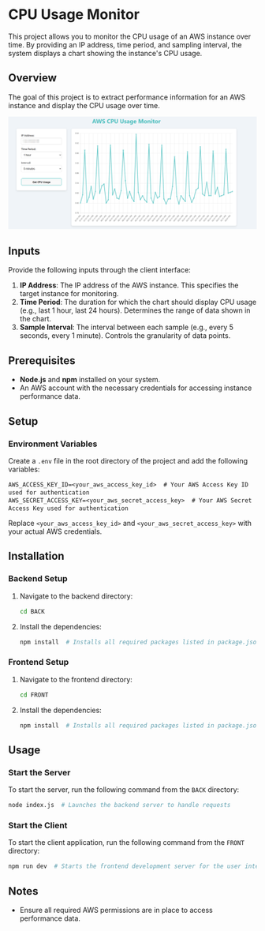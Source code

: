 # CPU Usage Monitor

This project allows you to monitor the CPU usage of an AWS instance over time. By providing an IP address, time period, and sampling interval, the system displays a chart showing the instance's CPU usage.

## Overview

The goal of this project is to extract performance information for an AWS instance and display the CPU usage over time.

![CPU Usage Monitor Screenshot](Example.png)

## Inputs

Provide the following inputs through the client interface:

1. **IP Address**: The IP address of the AWS instance. This specifies the target instance for monitoring.
2. **Time Period**: The duration for which the chart should display CPU usage (e.g., last 1 hour, last 24 hours). Determines the range of data shown in the chart.
3. **Sample Interval**: The interval between each sample (e.g., every 5 seconds, every 1 minute). Controls the granularity of data points.

## Prerequisites

- **Node.js** and **npm** installed on your system.
- An AWS account with the necessary credentials for accessing instance performance data.

## Setup

### Environment Variables

Create a `.env` file in the root directory of the project and add the following variables:

```env
AWS_ACCESS_KEY_ID=<your_aws_access_key_id>  # Your AWS Access Key ID used for authentication
AWS_SECRET_ACCESS_KEY=<your_aws_secret_access_key>  # Your AWS Secret Access Key used for authentication
```

Replace `<your_aws_access_key_id>` and `<your_aws_secret_access_key>` with your actual AWS credentials.

## Installation

### Backend Setup

1. Navigate to the backend directory:

   ```bash
   cd BACK
   ```

2. Install the dependencies:

   ```bash
   npm install  # Installs all required packages listed in package.json for the backend
   ```

### Frontend Setup

1. Navigate to the frontend directory:

   ```bash
   cd FRONT
   ```

2. Install the dependencies:

   ```bash
   npm install  # Installs all required packages listed in package.json for the frontend
   ```

## Usage

### Start the Server

To start the server, run the following command from the `BACK` directory:

```bash
node index.js  # Launches the backend server to handle requests
```

### Start the Client

To start the client application, run the following command from the `FRONT` directory:

```bash
npm run dev  # Starts the frontend development server for the user interface
```

## Notes

- Ensure all required AWS permissions are in place to access performance data.

